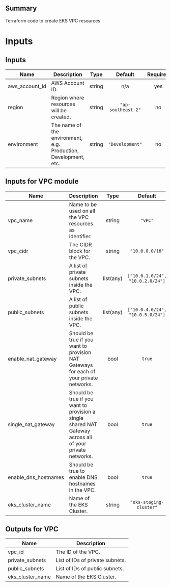 ## Summary

Terraform code to create EKS VPC resources.

# Inputs
## Inputs

| Name | Description | Type | Default | Required |
|------|-------------|:----:|:-----:|:-----:|
| aws\_account\_id | AWS Account ID. | string | n/a | yes |
| region | Region where resources will be created. | string | `"ap-southeast-2"` | no |
| environment | The name of the environment, e.g. Production, Development, etc. | string | `"Development"` | no |

## Inputs for VPC module

| Name | Description | Type | Default | Required |
|------|-------------|:----:|:-----:|:-----:|
| vpc\_name | Name to be used on all the VPC resources as identifier. | string | `"VPC"` | no |
| vpc\_cidr | The CIDR block for the VPC. | string | `"10.0.0.0/16"` | no |
| private\_subnets | A list of private subnets inside the VPC. | list(any) | `["10.0.1.0/24", "10.0.2.0/24"]` | no |
| public\_subnets | A list of public subnets inside the VPC. | list(any) | `["10.0.4.0/24", "10.0.5.0/24"]` | no |
| enable\_nat\_gateway | Should be true if you want to provision NAT Gateways for each of your private networks. | bool | `true` | no |
| single\_nat\_gateway | Should be true if you want to provision a single shared NAT Gateway across all of your private networks. | bool | `true` | no |
| enable\_dns\_hostnames | Should be true to enable DNS hostnames in the VPC. | bool | `true` | no |
| eks\_cluster\_name | Name of the EKS Cluster. | string | `"eks-staging-cluster"` | no |

## Outputs for VPC

| Name | Description |
|------|-------------|
| vpc\_id | The ID of the VPC. |
| private\_subnets | List of IDs of private subnets. |
| public\_subnets | List of IDs of public subnets. |
| eks\_cluster\_name | Name of the EKS Cluster. |
